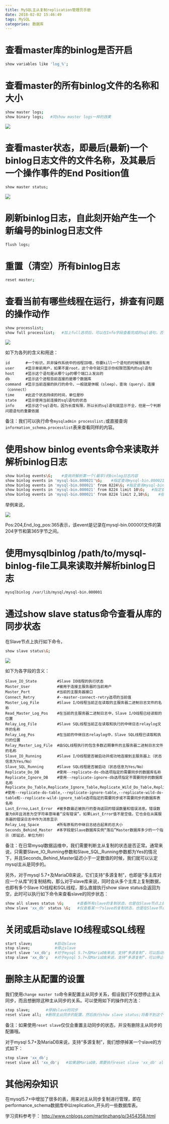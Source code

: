 ```yaml
---
title: MySQL主从复制replication管理员手册
date: 2018-02-02 15:46:49
tags: MySQL
categories: 数据库
---
```


# 查看master库的binlog是否开启

```bash
show variables like 'log_%';
```

# 查看master的所有binlog文件的名称和大小

```bash
show master logs; 
show binary logs;   #同show master logs一样的效果
```

![](/images/mysqlrep_2_1.png)

# 查看master状态，即最后(最新)一个binlog日志文件的文件名称，及其最后一个操作事件的End Position值

```bash
show master status;
```

![](/images/mysqlrep_2_2.png)

# 刷新binlog日志，自此刻开始产生一个新编号的binlog日志文件

```bash
flush logs;
```

# 重置（清空）所有binlog日志

```bash
reset master;
```

# 查看当前有哪些线程在运行，排查有问题的操作动作

```bash
show processlist;
show full processlist;   #加上full选项后，可以在Info字段查看完成的sql语句，否则只显示前100个字符
```

![](/images/mysqlrep_2_3.png)

如下为各列的含义和用途：

	id       #一个标识，并非操作系统中的线程ID哦，你要kill一个语句的时候很有用
	user     #显示单前用户，如果不是root，这个命令就只显示你权限范围内的sql语句
	host     #显示这个语句是从哪个ip的哪个端口上发出的
	db       #显示这个进程目前连接的是哪个数据库
	command  #显示当前连接的执行的命令，一般就是休眠（sleep），查询（query），连接 （connect）
	time     #此这个状态持续的时间，单位是秒
	state    #显示使用当前连接的sql语句的状态
	info     #显示这个sql语句，因为长度有限，所以长的sql语句就显示不全，但是一个判断问题语句的重要依据

备注：我们可以执行命令`mysqladmin processlist;`或直接查询`information_schema.processlist`表来查看同样的内容。

# 使用show binlog events命令来读取并解析binlog日志

```bash
show binlog events\G;    #查询并解析第一个(最早)的binlog日志内容
show binlog events in 'mysql-bin.000021'\G;    #指定查询mysql-bin.000021这个binlog文件的内容
show binlog events in 'mysql-bin.000021' from 8224\G; #指定查询mysql-bin.000021这个binlog文件，从8224这个pos点开始查看
show binlog events in 'mysql-bin.000021' from 8224 limit 10\G;   #指定查询mysql-bin.000021这个binlog文件，从8224这个pos点开始查起，查询10条
show binlog events in 'mysql-bin.000021' from 8224 limit 2,10\G;    #指定查询mysql-bin.000021这个binlog文件，从8224这个pos点开始查起，偏移2行，查询10条
```

举例来说，

![](/images/mysqlrep_2_4.png)

Pos:204,End_log_pos:365表示，该event是记录在mysql-bin.000001文件的第204字节和第365字节之间。

# 使用mysqlbinlog /path/to/mysql-binlog-file工具来读取并解析binlog日志

```bash
mysqlbinlog /var/lib/mysql/mysql-bin.000001
```

# 通过show slave status命令查看从库的同步状态

在Slave节点上执行如下命令，

```bash
show slave status\G;
```

![](/images/mysqlrep_2_5.png)

如下为各字段的含义：

	Slave_IO_State         #Slave IO线程的执行状态
	Master_User            #被用于连接主服务器的当前用户
	Master_Port            #当前的主服务器接口
	Connect_Retry          #--master-connect-retry选项的当前值
	Master_Log_File        #Slave I/O线程当前正在读取的主服务器二进制日志文件的名称
	Read_Master_Log_Pos    #在当前的主服务器二进制日志中，Slave I/O线程已经读取的位置
	Relay_Log_File         #Slave SQL线程当前正在读取和执行的中继日志relaylog文件的名称
	Relay_Log_Pos          #在当前的中继日志relaylog中，Slave SQL线程已读取和执行的位置
	Relay_Master_Log_File  #由SQL线程执行的包含多数近期事件的主服务器二进制日志文件的名称
	Slave_IO_Running       #Slave I/O线程是否被启动并成功地连接到主服务器上（状态信息为Yes/No）
	Slave_SQL_Running      #Slave SQL线程是否被启动（状态信息为Yes/No）
	Replicate_Do_DB        #使用--replicate-do-db选项指定的需要同步的数据库名称
	Replicate_Ignore_DB    #使用--replicate-ignore-db选项指定不需要同步的数据库名称
	Replicate_Do_Table,Replicate_Ignore_Table,Replicate_Wild_Do_Table,Replicate_Wild_Ignore_Table  #使用--replicate-do-table,--replicate-ignore-table,--replicate-wild-do-table和--replicate-wild-ignore_table选项指定的需要同步或不需要同步的数据库表名称
	Last_Errno,Last_Error  #被多数最近被执行的查询返回的错误数量和错误消息。错误数量为0并且消息为空字符串意味着“没有错误”。如果Last_Error值不是空值，它也会在从属服务器的错误日志中作为消息显示
	Relay_Log_Space        #所有原有的中继日志结合起来的总大小
	Seconds_Behind_Master  #本字段是Slave数据库实例“落后”Master数据库多少的一个指示（即延迟，单位为秒）

备注：在日常mysql数据运维中，我们需要判断主从复制的状态是否正常。通常来说，只需要Slave_IO_Running参数和Slave_SQL_Running参数都为Yes的情况下，并且Seconds_Behind_Master延迟小于一定数值的时候，我们就可以认定mysql主从是同步的。

另外，对于mysql 5.7+及MariaDB来说，它们支持“多源复制”，也即是“多主库对应一个从库”的复制结构，那么对于slave库来说，同时会从多个主库上复制数据，也即有多个Slave IO线程和SQL线程，那么直接执行show slave status会返回为空，此时可以执行如下命令来查看slave的同步状态：

```bash
show all slaves status \G;      #查看所有slave的复制状态，也是在Slave节点上执行
show slave 'xx_db' status \G;   #仅查看某一个slave的复制状态，也是在Slave节点上执行
```

# 关闭或启动slave IO线程或SQL线程

```bash
start slave;          #启动slave
stop slave;           #停止slave
start slave 'xx_db';  #对于mysql 5.7+及MariaDB来说，支持“多源复制”，可以启动指定Connection_name的slave
stop slave 'xx_db';   #对于mysql 5.7+及MariaDB来说，支持“多源复制”，可以停止指定Connection_name的slave
```

# 删除主从配置的设置

我们使用`change master to`命令来配置主从同步关系，假设我们不仅想停止主从同步，而且想删除这种主从同步的关系。可以使用如下的操作的方法：

```bash
stop slave;       #停掉slave的同步
reset slave all;  #删除主从同步的配置，然后执行show slave status;将看不到这个同步任务
```

备注：如果使用`reset slave`仅仅会重置主动同步的状态，并没有删除主从同步的配置哦。

对于mysql 5.7+及MariaDB来说，支持“多源复制”，我们想停掉某一个slave的方式如下：

```bash
stop slave 'xx_db';
reset slave all 'xx_db';   #如果是MariaDB，需要执行reset slave 'xx_db' all命令哦
```

# 其他闲杂知识

在mysql5.7+中增加了很多的表，用来对主从同步复制进行管理，即在performance_schema数据库中以replication_开头的一些数据库表。


学习资料参考于：
http://www.cnblogs.com/martinzhang/p/3454358.html
